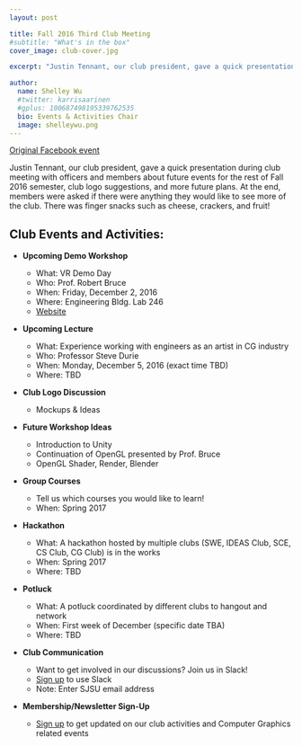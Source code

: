 ```yaml
---
layout: post

title: Fall 2016 Third Club Meeting
#subtitle: "What's in the box"
cover_image: club-cover.jpg

excerpt: "Justin Tennant, our club president, gave a quick presentation during club meeting with officers and members about future events for the rest of Fall 2016 semester, club logo suggestions, and more future plans."

author:
  name: Shelley Wu
  #twitter: karrisaarinen
  #gplus: 100687498195339762535
  bio: Events & Activities Chair
  image: shelleywu.png
---
```


[Original Facebook event](https://www.facebook.com/events/2152523521640527)

Justin Tennant, our club president, gave a quick presentation during club meeting with officers and members about future events for the rest of Fall 2016 semester, club logo suggestions, and more future plans. At the end, members were asked if there were anything they would like to see more of the club. There was finger snacks such as cheese, crackers, and fruit!

## **Club Events and Activities:**
- __Upcoming Demo Workshop__
	- What: VR Demo Day
	- Who: Prof. Robert Bruce
	- When: Friday, December 2, 2016
	- Where: Engineering Bldg. Lab 246
	- [Website](http://sjsuvrlab.org)

- __Upcoming Lecture__
	- What: Experience working with engineers as an artist in CG industry
	- Who: Professor Steve Durie
	- When: Monday, December 5, 2016 (exact time TBD)
	- Where: TBD

- __Club Logo Discussion__
	- Mockups & Ideas

- __Future Workshop Ideas__
	- Introduction to Unity
	- Continuation of OpenGL presented by Prof. Bruce
	- OpenGL Shader, Render, Blender

- __Group Courses__
	- Tell us which courses you would like to learn!
	- When: Spring 2017

- __Hackathon__
	- What: A hackathon hosted by multiple clubs (SWE, IDEAS Club, SCE, CS Club, CG Club) is in the works
	- When: Spring 2017
	- Where: TBD

- __Potluck__
	- What: A potluck coordinated by different clubs to hangout and network
	- When: First week of December (specific date TBA)
	- Where: TBD

- __Club Communication__
	- Want to get involved in our discussions? Join us in Slack!
	- [Sign up](https://sjsu-cg.slack.com/signup) to use Slack 
	- Note: Enter SJSU email address

- __Membership/Newsletter Sign-Up__
	- [Sign up](https://goo.gl/jcNFWV) to get updated on our club activities and Computer Graphics related events
